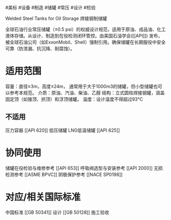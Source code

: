#美标 #设备 #制造 #储罐 #常压 #设计 #检验

Welded Steel Tanks for Oil Storage
焊接钢制储罐

全球石油行业​​常压储罐（≤0.5 psi）的权威设计规范​​，适用于原油、成品油、化工液体存储。从设计、制造到在役检测闭环管控。由美国石油学会([[API]]) 发布，被全球石油公司（如ExxonMobil、Shell）​​强制引用​​​​。确保储罐在​​长期服役中安全可靠​​（防泄漏、抗沉降、耐腐蚀）。

# 适用范围

​容量​​：直径≥3m，高度≤24m， 通常用于大于1000m3的储罐，但小型储罐也可以参考本规范。
介质​​：原油、汽油、柴油、乙醇
结构​​：立式圆柱焊接钢罐，涵盖固定顶（如锥顶、拱顶）和浮顶储罐。
温度：设计温度不得超过93℃

## 不适用
压力容器 [[API 620]] 低压储罐
LNG低温储罐 [[API 625]]


# 协同使用

储罐在役检验与维修参考 [[API 653]] 
呼吸阀选型与安装参考 [[API 2000]]
无损检测参考 [[ASME BPVC]] 
阴极保护参考 [[NACE SP0198​]]

# 对应/相关国际标准

中国标准
[[GB 50341]] 设计
[[GB 50128]] 施工验收

